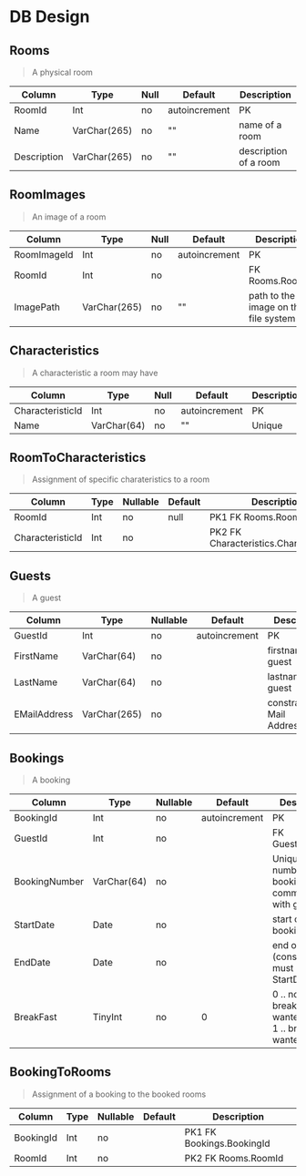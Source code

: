 # DB Design

## Rooms
> A physical room

| Column      | Type         | Null | Default       | Description           | 
|-------------|--------------|------|---------------|-----------------------|
| RoomId      | Int          | no   | autoincrement | PK                    |
| Name        | VarChar(265) | no   | ""            | name of a room        |
| Description | VarChar(265) | no   | ""            | description of a room |

## RoomImages
> An image of a room

| Column      | Type         | Null | Default       | Description                          | 
|-------------|--------------|------|---------------|--------------------------------------|
| RoomImageId | Int          | no   | autoincrement | PK                                   |
| RoomId      | Int          | no   |               | FK Rooms.RoomId                      |
| ImagePath   | VarChar(265) | no   | ""            | path to the image on the file system |

## Characteristics
> A characteristic a room may have

| Column           | Type        | Null | Default       | Description | 
|------------------|-------------|------|---------------|-------------|
| CharacteristicId | Int         | no   | autoincrement | PK          |
| Name             | VarChar(64) | no   | ""            | Unique      |

## RoomToCharacteristics
> Assignment of specific charateristics to a room

| Column           | Type | Nullable | Default | Description                             | 
|------------------|------|----------|---------|-----------------------------------------|
| RoomId           | Int  | no       | null    | PK1 FK Rooms.RoomId                     |
| CharacteristicId | Int  | no       |         | PK2 FK Characteristics.CharacteristicId |

## Guests
> A guest

| Column       | Type         | Nullable | Default       | Description                      | 
|--------------|--------------|----------|---------------|----------------------------------|
| GuestId      | Int          | no       | autoincrement | PK                               |
| FirstName    | VarChar(64)  | no       |               | firstname of guest               |
| LastName     | VarChar(64)  | no       |               | lastname of guest                |
| EMailAddress | VarChar(265) | no       |               | constraint: E-Mail Addressformat |

## Bookings
> A booking

| Column        | Type        | Nullable | Default       | Description                                                 | 
|---------------|-------------|----------|---------------|-------------------------------------------------------------|
| BookingId     | Int         | no       | autoincrement | PK                                                          |
| GuestId       | Int         | no       |               | FK Guests.GuestId                                           |
| BookingNumber | VarChar(64) | no       |               | UniqueKey, number of a booking for communication with guest |
| StartDate     | Date        | no       |               | start of booking                                            |
| EndDate       | Date        | no       |               | end of booking (constraint must be after StartDate)         |
| BreakFast     | TinyInt     | no       | 0             | 0 .. no breakfast wanted<br/>1 .. breakfast wanted          |

## BookingToRooms
> Assignment of a booking to the booked rooms

| Column    | Type | Nullable | Default | Description               | 
|-----------|------|----------|---------|---------------------------|
| BookingId | Int  | no       |         | PK1 FK Bookings.BookingId |
| RoomId    | Int  | no       |         | PK2 FK Rooms.RoomId       |